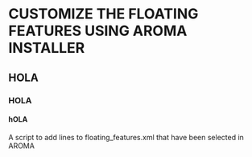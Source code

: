 # CUSTOMIZE THE FLOATING FEATURES USING AROMA INSTALLER
## HOLA
### HOLA
#### hOLA
A script to add lines to floating_features.xml that have been selected in AROMA 

